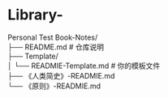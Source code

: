 # Library-
Personal Test 
Book-Notes/  
├── README.md                # 仓库说明  
├── Template/  
│   └── READMIE-Template.md  # 你的模板文件  
├── 《人类简史》-READMIE.md  
└── 《原则》-READMIE.md  
